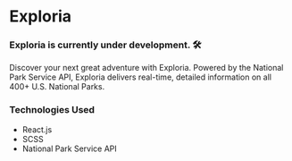 # Exploria
### <b>Exploria is currently under development.</b> 🛠️

Discover your next great adventure with Exploria. 
Powered by the National Park Service API, Exploria delivers real-time, detailed information on all 400+ U.S. National Parks.

### Technologies Used
<ul>
  <li>React.js</li>
  <li>SCSS</li>
  <li>National Park Service API</li>
</ul>
